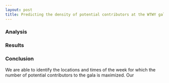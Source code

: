 ```yaml
---
layout: post
title: Predicting the density of potential contributors at the WTWY gala
---
```

### Analysis


### Results

### Conclusion
 We are able to identify the locations and times of the week for which the number of potential contributors to the gala is maximized.
 Our
